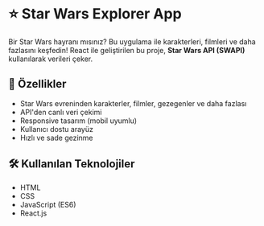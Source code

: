 # ⭐ Star Wars Explorer App

Bir Star Wars hayranı mısınız? Bu uygulama ile karakterleri, filmleri ve daha fazlasını keşfedin! React ile geliştirilen bu proje, **Star Wars API (SWAPI)** kullanılarak verileri çeker.

## 🚀 Özellikler

- Star Wars evreninden karakterler, filmler, gezegenler ve daha fazlası
- API'den canlı veri çekimi
- Responsive tasarım (mobil uyumlu)
- Kullanıcı dostu arayüz
- Hızlı ve sade gezinme

## 🛠 Kullanılan Teknolojiler

- HTML
- CSS
- JavaScript (ES6)
- React.js
